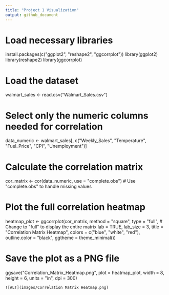 ```yaml
---
title: "Project 1 Visualization"
output: github_document
---
```

# Load necessary libraries
install.packages(c("ggplot2", "reshape2", "ggcorrplot"))
library(ggplot2)
library(reshape2)
library(ggcorrplot)

# Load the dataset
walmart_sales <- read.csv("Walmart_Sales.csv")

# Select only the numeric columns needed for correlation
data_numeric <- walmart_sales[, c("Weekly_Sales", "Temperature", "Fuel_Price", "CPI", "Unemployment")]

# Calculate the correlation matrix
cor_matrix <- cor(data_numeric, use = "complete.obs")  # Use "complete.obs" to handle missing values

# Plot the full correlation heatmap
heatmap_plot <- ggcorrplot(cor_matrix, 
                           method = "square", 
                           type = "full",       # Change to "full" to display the entire matrix
                           lab = TRUE, 
                           lab_size = 3, 
                           title = "Correlation Matrix Heatmap",
                           colors = c("blue", "white", "red"),
                           outline.color = "black",
                           ggtheme = theme_minimal())

# Save the plot as a PNG file
ggsave("Correlation_Matrix_Heatmap.png", plot = heatmap_plot, width = 8, height = 6, units = "in", dpi = 300)



```
![ALT](images/Correlation Matrix Heatmap.png)
